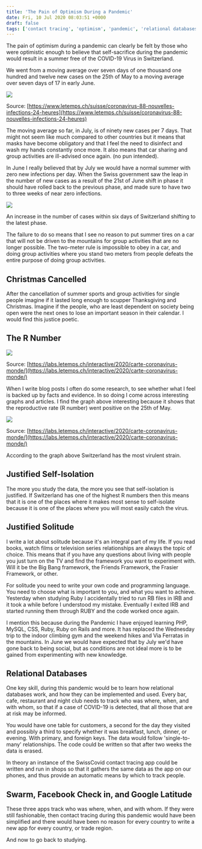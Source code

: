 ```yaml
---
title: 'The Pain of Optimism During a Pandemic'
date: Fri, 10 Jul 2020 08:03:51 +0000
draft: false
tags: ['contact tracing', 'optimism', 'pandemic', 'relational databases', 'social conscience', 'swisscovid']
---
```


The pain of optimism during a pandemic can clearly be felt by those who were optimistic enough to believe that self-sacrifice during the pandemic would result in a summer free of the COVID-19 Virus in Switzerland.

We went from a moving average over seven days of one thousand one hundred and twelve new cases on the 25th of May to a moving average over seven days of 17 in early June.

![](https://www.main-vision.com/richard/blog/wp-content/uploads/2020/07/Screenshot-2020-07-10-at-09.17.00-370x1024.png)

Source: [https://www.letemps.ch/suisse/coronavirus-88-nouvelles-infections-24-heures](https://www.letemps.ch/suisse/coronavirus-88-nouvelles-infections-24-heures)

The moving average so far, in July, is of ninety new cases per 7 days. That might not seem like much compared to other countries but it means that masks have become obligatory and that I feel the need to disinfect and wash my hands constantly once more. It also means that car sharing and group activities are ill-advised once again. (no pun intended).

In June I really believed that by July we would have a normal summer with zero new infections per day. When the Swiss government saw the leap in the number of new cases as a result of the 21st of June shift in phase it should have rolled back to the previous phase, and made sure to have two to three weeks of near zero infections.

![](https://www.main-vision.com/richard/blog/wp-content/uploads/2020/07/Screenshot-2020-07-10-at-09.02.32-1024x479.png)

An increase in the number of cases within six days of Switzerland shifting to the latest phase.

The failure to do so means that I see no reason to put summer tires on a car that will not be driven to the mountains for group activities that are no longer possible. The two-meter rule is impossible to obey in a car, and doing group activities where you stand two meters from people defeats the entire purpose of doing group activities.

Christmas Cancelled
-------------------

After the cancellation of summer sports and group activities for single people imagine if it lasted long enough to scupper Thanksgiving and Christmas. Imagine if the people, who are least dependent on society being open were the next ones to lose an important season in their calendar. I would find this justice poetic.

The R Number
------------

![](https://www.main-vision.com/richard/blog/wp-content/uploads/2020/07/Screenshot-2020-07-10-at-09.20.12-1024x514.png)

Source: [https://labs.letemps.ch/interactive/2020/carte-coronavirus-monde/](https://labs.letemps.ch/interactive/2020/carte-coronavirus-monde/)

When I write blog posts I often do some research, to see whether what I feel is backed up by facts and evidence. In so doing I come across interesting graphs and articles. I find the graph above interesting because it shows that the reproductive rate (R number) went positive on the 25th of May.

![](https://www.main-vision.com/richard/blog/wp-content/uploads/2020/07/Screenshot-2020-07-10-at-09.23.39-1024x480.png)

Source: [https://labs.letemps.ch/interactive/2020/carte-coronavirus-monde/](https://labs.letemps.ch/interactive/2020/carte-coronavirus-monde/)

According to the graph above Switzerland has the most virulent strain.

Justified Self-Isolation
------------------------

The more you study the data, the more you see that self-isolation is justified. If Switzerland has one of the highest R numbers then this means that it is one of the places where it makes most sense to self-isolate because it is one of the places where you will most easily catch the virus.

Justified Solitude
------------------

I write a lot about solitude because it's an integral part of my life. If you read books, watch films or television series relationships are always the topic of choice. This means that if you have any questions about living with people you just turn on the TV and find the framework you want to experiment with. Will it be the Big Bang framework, the Friends Framework, the Frasier Framework, or other.

For solitude you need to write your own code and programming language. You need to choose what is important to you, and what you want to achieve. Yesterday when studying Ruby I accidentally tried to run RB files in IRB and it took a while before I understood my mistake. Eventually I exited IRB and started running them through RUBY and the code worked once again.

I mention this because during the Pandemic I have enjoyed learning PHP, MySQL, CSS, Ruby, Ruby on Rails and more. It has replaced the Wednesday trip to the indoor climbing gym and the weekend hikes and Via Ferratas in the mountains. In June we would have expected that by July we'd have gone back to being social, but as conditions are not ideal more is to be gained from experimenting with new knowledge.

Relational Databases
--------------------

One key skill, during this pandemic would be to learn how relational databases work, and how they can be implemented and used. Every bar, cafe, restaurant and night club needs to track who was where, when, and with whom, so that if a case of COVID-19 is detected, that all those that are at risk may be informed.

You would have one table for customers, a second for the day they visited and possibly a third to specify whether it was breakfast, lunch, dinner, or evening. With primary, and foreign keys. The data would follow 'single-to-many' relationships. The code could be written so that after two weeks the data is erased.

In theory an instance of the SwissCovid contact tracing app could be written and run in shops so that it gathers the same data as the app on our phones, and thus provide an automatic means by which to track people.

Swarm, Facebook Check in, and Google Latitude
---------------------------------------------

These three apps track who was where, when, and with whom. If they were still fashionable, then contact tracing during this pandemic would have been simplified and there would have been no reason for every country to write a new app for every country, or trade region.

And now to go back to studying.